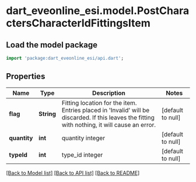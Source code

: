 # dart_eveonline_esi.model.PostCharactersCharacterIdFittingsItem

## Load the model package
```dart
import 'package:dart_eveonline_esi/api.dart';
```

## Properties
Name | Type | Description | Notes
------------ | ------------- | ------------- | -------------
**flag** | **String** | Fitting location for the item. Entries placed in &#39;Invalid&#39; will be discarded. If this leaves the fitting with nothing, it will cause an error. | [default to null]
**quantity** | **int** | quantity integer | [default to null]
**typeId** | **int** | type_id integer | [default to null]

[[Back to Model list]](../README.md#documentation-for-models) [[Back to API list]](../README.md#documentation-for-api-endpoints) [[Back to README]](../README.md)


